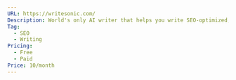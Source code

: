 ```yaml
---
URL: https://writesonic.com/
Description: World's only AI writer that helps you write SEO-optimized, long-form (up to 1500 words) blog posts & articles in 15 seconds.
Tag:
  - SEO
  - Writing
Pricing:
  - Free
  - Paid
Price: 10/month
---
```

